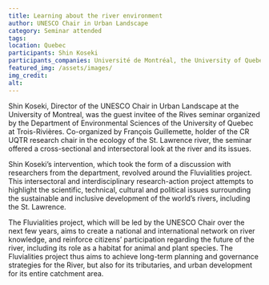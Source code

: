 ```yaml
---
title: Learning about the river environment
author: UNESCO Chair in Urban Landscape
category: Seminar attended
tags: 
location: Quebec
participants: Shin Koseki 
participants_companies: Université de Montréal, the University of Quebec at Trois-Rivières
featured_img: /assets/images/
img_credit:
alt:
---
```

Shin Koseki, Director of the UNESCO Chair in Urban Landscape at the University of Montreal, was the guest invitee of the Rives seminar organized by the Department of Environmental Sciences of the University of Quebec at Trois-Rivières. Co-organized by François Guillemette, holder of the CR UQTR research chair in the ecology of the St. Lawrence river, the seminar offered a cross-sectional and intersectoral look at the river and its issues.

Shin Koseki’s intervention, which took the form of a discussion with researchers from the department, revolved around the Fluvialities project. This intersectoral and interdisciplinary research-action project attempts to highlight the scientific, technical, cultural and political issues surrounding the sustainable and inclusive development of the world’s rivers, including the St. Lawrence.

The Fluvialities project, which will be led by the UNESCO Chair over the next few years, aims to create a national and international network on river knowledge, and reinforce citizens’ participation regarding the future of the river, including its role as a habitat for animal and plant species. The Fluvialities project thus aims to achieve long-term planning and governance strategies for the River, but also for its tributaries, and urban development for its entire catchment area.
